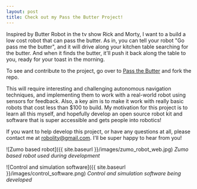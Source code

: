 ```yaml
---
layout: post
title: Check out my Pass the Butter Project!
---
```


Inspired by Butter Robot in the tv show Rick and Morty, I want to a build a low cost robot that can pass the butter. As in, you can tell your robot "Go pass me the butter", and it will drive along your kitchen table searching for the butter. And when it finds the butter, it'll push it back along the table to you, ready for your toast in the morning.

To see and contribute to the project, go over to [Pass the Butter](https://github.com/robolity/pass-the-butter/) and fork the repo.

This will require interesting and challenging autonomous navigation techniques, and implementing them to work with a real-world robot using sensors for feedback. Also, a key aim is to make it work with really basic robots that cost less than $100 to build. My motivation for this project is to learn all this myself, and hopefully develop an open source robot kit and software that is super accessible and gets people into robotics!

If you want to help develop this project, or have any questions at all, please contact me at robolity@gmail.com. I'll be super happy to hear from you!

![Zumo based robot]({{ site.baseurl }}/images/zumo_robot_web.jpg)
*Zumo based robot used during development*


![Control and simulation software]({{ site.baseurl }}/images/control_software.png)
*Control and simulation software being developed*
